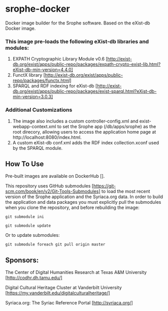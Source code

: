 # srophe-docker
Docker image builder for the Srophe software. Based on the eXist-db Docker image. 

### This image pre-loads the following eXist-db libraries and modules: 
1. EXPATH Cryptographic Library Module v0.6 [http://exist-db.org/exist/apps/public-repo/packages/expath-crypto-exist-lib.html?eXist-db-min-version=4.4.0]
2. FunctX library [http://exist-db.org/exist/apps/public-repo/packages/functx.html]
3. SPARQL and RDF indexing for eXist-db [http://exist-db.org/exist/apps/public-repo/packages/exist-sparql.html?eXist-db-min-version=3.0.3]

### Additional Customizations
1. The image also includes a custom controller-config.xml and exist-webapp-context.xml to set the Srophe app (/db/apps/srophe) as the root direcory, allowing users to access the application home page at http://localhost:8080/index.html. 
2. A custom eXist-db conf.xml adds the RDF index collection.xconf used by the SPARQL module. 

## How To Use
Pre-built images are available on DockerHub [].

This repository uses GitHub submodules [https://git-scm.com/book/en/v2/Git-Tools-Submodules] to load the most recent version of the Srophe application and the Syriaca.org data. In order to build the application
and data packages you must explicitly pull the submodules when you clone the repository, and before rebuilding the image: 

```git submodule ini```

```git submodule update```

Or to update submodules: 

```git submodule foreach git pull origin master```



## Sponsors:
The Center of Digital Humanities Research at Texas A&M University [http://codhr.dh.tamu.edu/]

Digital Cultural Heritage Cluster at Vanderbilt University [https://my.vanderbilt.edu/digitalculturalheritage/]

Syriaca.org: The Syriac Reference Portal [http://syriaca.org/]



